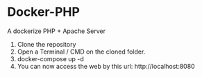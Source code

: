 # Docker-PHP
 A dockerize PHP + Apache Server

 1. Clone the repository
 2. Open a Terminal / CMD on the cloned folder.
 3. docker-compose up -d
 4. You can now access the web by this url: http://localhost:8080
